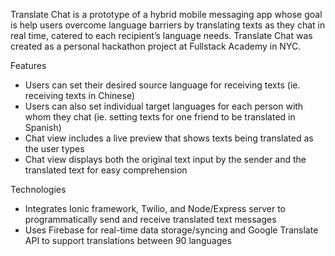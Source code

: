 Translate Chat is a prototype of a hybrid mobile messaging app whose goal is help users overcome language barriers by translating texts as they chat in real time, catered to each recipient’s language needs. Translate Chat was created as a personal hackathon project at Fullstack Academy in NYC.

Features

- Users can set their desired source language for receiving texts (ie. receiving texts in Chinese)
- Users can also set individual target languages for each person with whom they chat (ie. setting texts for one friend to be translated in Spanish)
- Chat view includes a live preview that shows texts being translated as the user types
- Chat view displays both the original text input by the sender and the translated text for easy comprehension

Technologies

- Integrates Ionic framework, Twilio, and Node/Express server to programmatically send and receive translated text messages
- Uses Firebase for real-time data storage/syncing  and Google Translate API to support translations between 90 languages

